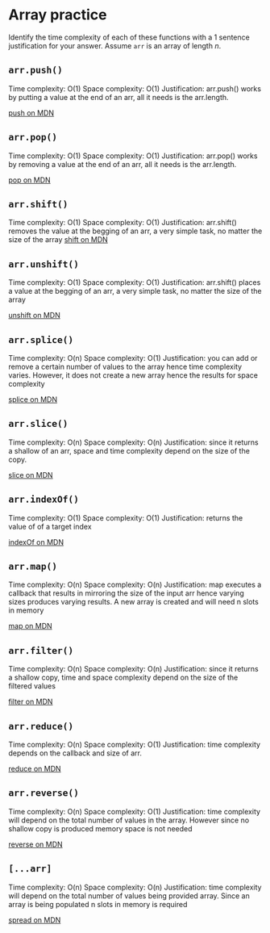 # Array practice

Identify the time complexity of each of these functions with a 1 sentence
justification for your answer. Assume `arr` is an array of length _n_.

## `arr.push()`

Time complexity: O(1)
Space complexity: O(1)
Justification: arr.push() works by putting a value at the end of an arr, all it needs is the arr.length.

[push on MDN][push]


## `arr.pop()`

Time complexity: O(1)
Space complexity: O(1)
Justification:  arr.pop() works by removing a value at the end of an arr, all it needs is the arr.length.

[pop on MDN][pop]

## `arr.shift()`

Time complexity: O(1)
Space complexity: O(1)
Justification:  arr.shift() removes the value at the begging of an arr, a very simple task, no matter the size of the array
[shift on MDN][shift]

## `arr.unshift()`

Time complexity: O(1)
Space complexity: O(1)
Justification:  arr.shift() places a value at the begging of an arr, a very simple task, no matter the size of the array

[unshift on MDN][unshift]

## `arr.splice()`

Time complexity: O(n)
Space complexity: O(1)
Justification: you can add or remove a certain number of values to the array hence time complexity varies. However, it does not create a new array hence the results for space complexity

[splice on MDN][splice]

## `arr.slice()`

Time complexity: O(n)
Space complexity: O(n)
Justification: since it returns a shallow of an arr, space and time complexity depend on the size of the copy.

[slice on MDN][slice]

## `arr.indexOf()`

Time complexity: O(1)
Space complexity: O(1)
Justification: returns the value of of a target index

[indexOf on MDN][indexOf]

## `arr.map()`

Time complexity: O(n)
Space complexity: O(n)
Justification: map executes a callback that results in mirroring the size of the input arr hence varying sizes produces varying results. A new array is created and will need n slots in memory

[map on MDN][map]

## `arr.filter()`

Time complexity: O(n)
Space complexity: O(n)
Justification: since it returns a shallow copy, time and space complexity depend on the size of the filtered values

[filter on MDN][filter]

## `arr.reduce()`

Time complexity: O(n)
Space complexity: O(1)
Justification: time complexity depends on the callback and size of arr.

[reduce on MDN][reduce]

## `arr.reverse()`

Time complexity: O(n)
Space complexity: O(1)
Justification: time complexity will depend on the total number of values in the array. However since no shallow copy is produced memory space is not needed

[reverse on MDN][reverse]

## `[...arr]`

Time complexity: O(n)
Space complexity: O(n)
Justification: time complexity will depend on the total number of values being provided array. Since an array is being populated n slots in memory is required

[spread on MDN][spread]

[push]:https://developer.mozilla.org/en-US/docs/Web/JavaScript/Reference/Global_Objects/Array/push
[pop]:https://developer.mozilla.org/en-US/docs/Web/JavaScript/Reference/Global_Objects/Array/pop
[shift]:https://developer.mozilla.org/en-US/docs/Web/JavaScript/Reference/Global_Objects/Array/shift
[unshift]:https://developer.mozilla.org/en-US/docs/Web/JavaScript/Reference/Global_Objects/Array/unshift
[splice]:https://developer.mozilla.org/en-US/docs/Web/JavaScript/Reference/Global_Objects/Array/splice
[slice]:https://developer.mozilla.org/en-US/docs/Web/JavaScript/Reference/Global_Objects/Array/slice
[indexOf]:https://developer.mozilla.org/en-US/docs/Web/JavaScript/Reference/Global_Objects/Array/indexOf
[map]:https://developer.mozilla.org/en-US/docs/Web/JavaScript/Reference/Global_Objects/Array/map
[filter]:https://developer.mozilla.org/en-US/docs/Web/JavaScript/Reference/Global_Objects/Array/filter
[reduce]:https://developer.mozilla.org/en-US/docs/Web/JavaScript/Reference/Global_Objects/Array/reduce
[reverse]:https://developer.mozilla.org/en-US/docs/Web/JavaScript/Reference/Global_Objects/Array/reverse
[spread]:https://developer.mozilla.org/en-US/docs/Web/JavaScript/Reference/Operators/Spread_syntax
